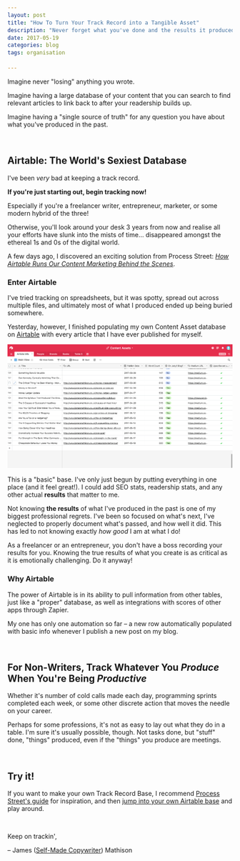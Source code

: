 ```yaml
---
layout: post
title: "How To Turn Your Track Record into a Tangible Asset"
description: "Never forget what you've done and the results it produced again!"
date: 2017-05-19
categories: blog
tags: organisation

---
```


Imagine never "losing" anything you wrote. 

Imagine having a large database of your content that you can search to find relevant articles to link back to after your readership builds up. 

Imagine having a "single source of truth" for any question you have about what you've produced in the past. 

&nbsp;

## Airtable: The World's Sexiest Database
I've been *very* bad at keeping a track record. 

**If you're just starting out, begin tracking now!** 

Especially if you're a freelancer writer, entrepreneur, marketer, or some modern hybrid of the three! 

Otherwise, you'll look around your desk 3 years from now and realise all your efforts have slunk into the mists of time… disappeared amongst the ethereal 1s and 0s of the digital world. 

A few days ago, I discovered an exciting solution from Process Street: *[How Airtable Runs Our Content Marketing Behind the Scenes](https://www.process.st/airtable-content-marketing/)*.

### Enter Airtable
I've tried tracking on spreadsheets, but it was spotty, spread out across multiple files, and ultimately most of what I produced ended up being buried somewhere. 

Yesterday, however, I finished populating my own Content Asset database on [Airtable](https://airtable.com/invite/r/zgvqbCAu) with every article that I have ever published for myself. 

<img src="../images/airtable-content-asset-database.png/">

This is a "basic" base. I've only just begun by putting everything in one place (and it feel great!). I could add SEO stats, readership stats, and any other actual **results** that matter to me.

Not knowing **the results** of what I've produced in the past is one of my biggest professional regrets. I've been so focused on what's next, I've neglected to properly document what's passed, and how well it did. This has led to not knowing exactly *how good* I am at what I do! 

As a freelancer or an entrepreneur, you don't have a boss recording your results for you. Knowing the true results of what you create is as critical as it is emotionally challenging. Do it anyway! 

### Why Airtable
The power of Airtable is in its ability to pull information from other tables, just like a "proper" database, as well as integrations with scores of other apps through Zapier. 

My one has only one automation so far – a new row automatically populated with basic info whenever I publish a new post on my blog. 

&nbsp;

## For Non-Writers, Track Whatever You *Produce* When You're Being *Productive*
Whether it's number of cold calls made each day, programming sprints completed each week, or some other discrete action that moves the needle on your career. 

Perhaps for some professions, it's not as easy to lay out what they do in a table. I'm sure it's usually possible, though. Not tasks done, but "stuff" done, "things" produced, even if the "things" you produce are meetings. 

&nbsp;

## Try it!
If you want to make your own Track Record Base, I recommend [Process Street's guide](https://www.process.st/airtable-content-marketing/) for inspiration, and then [jump into your own Airtable base](https://airtable.com/invite/r/zgvqbCAu) and play around. 

&nbsp;

Keep on trackin', 

– James ([Self-Made Copywriter](http://www.jamesmathison.co.uk/the-self-made-copywriter-intensive/)) Mathison
